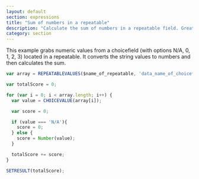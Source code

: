 ```yaml
---
layout: default
section: expressions
title: "Sum of numbers in a repeatable"
description: "Calculate the sum of numbers in a repeatable field. Great for total cost or score if when using repeatables."
category: section
---
```


This example grabs numeric values from a choicefield (with options N/A, 0, 1, 2, 3) located in a repeatable. It converts the string values to numbers and then calculates the sum.

```js
var array = REPEATABLEVALUES($name_of_repeatable, 'data_name_of_choicefield_score');

var totalScore = 0;

for (var i = 0; i < array.length; i++) {
  var value = CHOICEVALUE(array[i]);

  var score = 0;

  if (value === 'N/A'){
    score = 0;
  } else {
    score = Number(value);
  }

  totalScore += score;
}

SETRESULT(totalScore);
```
